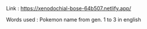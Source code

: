 Link : https://xenodochial-bose-64b507.netlify.app/

Words used : Pokemon name from gen. 1 to 3 in english
